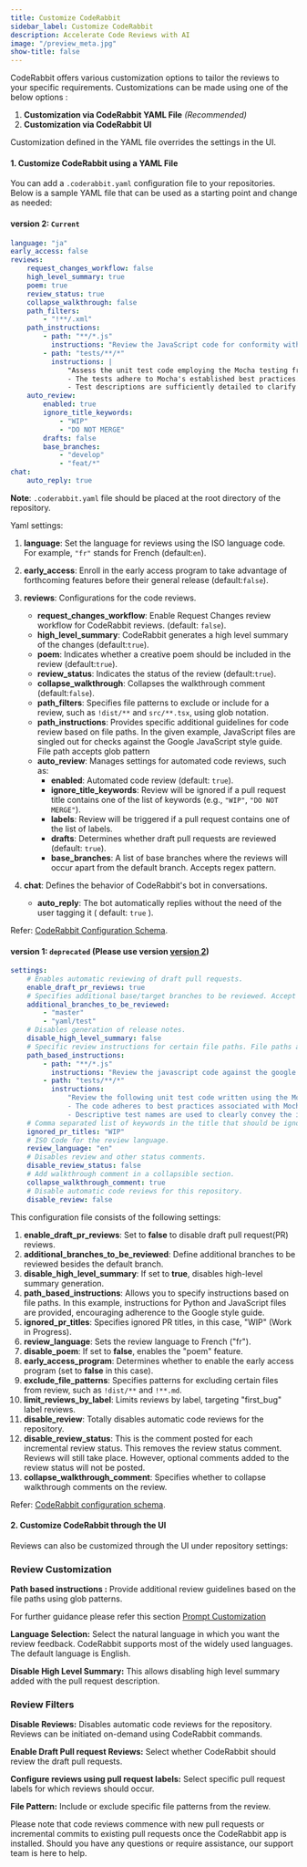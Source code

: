 ```yaml
---
title: Customize CodeRabbit
sidebar_label: Customize CodeRabbit
description: Accelerate Code Reviews with AI
image: "/preview_meta.jpg"
show-title: false
---
```


<head>
 <meta charSet="utf-8" />
  <meta name="title" content="CodeRabbit: AI-powered Code Reviews" />
  <meta name="description" content="Accelerate Code Reviews with AI" />

  <meta property="og:type" content="website" />
  <meta property="og:url" content="https://coderabbit.ai/" />
  <meta property="og:title" content="CodeRabbit: AI-powered Code Reviews" />
  <meta property="og:description" content="Accelerate Code Reviews with AI" />
  <meta property="og:image" content="/preview_meta.jpg" />

  <meta name="twitter:image" content="https://coderabbit.ai/preview_meta.jpg" />
  <meta name="twitter:card" content="summary_large_image" />
  <meta name="twitter:title" content="CodeRabbit: AI-powered Code Reviews" />
  <meta name="twitter:description" content="Accelerate Code Reviews with AI" />
</head>

CodeRabbit offers various customization options to tailor the reviews to your specific requirements. Customizations can be
made using one of the below options :

1. **Customization via CodeRabbit YAML File** _(Recommended)_
2. **Customization via CodeRabbit UI**

Customization defined in the YAML file overrides the settings in the UI.

#### 1. Customize CodeRabbit using a YAML File[](https://coderabbit.ai/docs/get-started/customize-coderabbit)

You can add a `.coderabbit.yaml` configuration file to your repositories.
Below is a sample YAML file that can be used as a starting point and change as needed:

#### version 2: `Current`

```yaml
language: "ja"
early_access: false
reviews:
    request_changes_workflow: false
    high_level_summary: true
    poem: true
    review_status: true
    collapse_walkthrough: false
    path_filters:
        - "!**/.xml"
    path_instructions:
        - path: "**/*.js"
          instructions: "Review the JavaScript code for conformity with the Google JavaScript style guide, highlighting any deviations."
        - path: "tests/**/*"
          instructions: |
              "Assess the unit test code employing the Mocha testing framework. Confirm that:
              - The tests adhere to Mocha's established best practices.
              - Test descriptions are sufficiently detailed to clarify the purpose of each test."
    auto_review:
        enabled: true
        ignore_title_keywords:
            - "WIP"
            - "DO NOT MERGE"
        drafts: false
        base_branches:
            - "develop"
            - "feat/*"
chat:
    auto_reply: true
```

**Note**: `.coderabbit.yaml` file should be placed at the root directory of the repository.

Yaml settings:

1. **language**: Set the language for reviews using the ISO language code. For example, `"fr"` stands for French (default:`en`).

2. **early_access**: Enroll in the early access program to take advantage of forthcoming features before their general release (default:`false`).

3. **reviews**: Configurations for the code reviews.
    - **request_changes_workflow**: Enable Request Changes review workflow for CodeRabbit reviews. (default: `false`).
    - **high_level_summary**: CodeRabbit generates a high level summary of the changes (default:`true`).
    - **poem**: Indicates whether a creative poem should be included in the review (default:`true`).
    - **review_status**: Indicates the status of the review (default:`true`).
    - **collapse_walkthrough**: Collapses the walkthrough comment (default:`false`).
    - **path_filters**: Specifies file patterns to exclude or include for a review, such as `!dist/**` and `src/**.tsx`, using glob notation.
    - **path_instructions**: Provides specific additional guidelines for code review based on file paths. In the given example, JavaScript files are singled out for checks against the Google JavaScript style guide. File path accepts glob pattern
    - **auto_review**: Manages settings for automated code reviews, such as:
        - **enabled**: Automated code review (default: `true`).
        - **ignore_title_keywords**: Review will be ignored if a pull request title contains one of the list of keywords (e.g., `"WIP"`, `"DO NOT MERGE"`).
        - **labels**: Review will be triggered if a pull request contains one of the list of labels.
        - **drafts**: Determines whether draft pull requests are reviewed (default: `true`).
        - **base_branches**: A list of base branches where the reviews will occur apart from the default branch. Accepts regex pattern.
4. **chat**: Defines the behavior of CodeRabbit's bot in conversations.
    - **auto_reply**: The bot automatically replies without the need of the user tagging it ( default: `true` ).

Refer: [CodeRabbit Configuration Schema](https://coderabbit.ai/integrations/coderabbit-overrides.v2.json).

#### version 1: `deprecated` (Please use version [version 2](/guides/customize-coderabbit))

```yaml
settings:
    # Enables automatic reviewing of draft pull requests.
    enable_draft_pr_reviews: true
    # Specifies additional base/target branches to be reviewed. Accept regex pattern.
    additional_branches_to_be_reviewed:
        - "master"
        - "yaml/test"
    # Disables generation of release notes.
    disable_high_level_summary: false
    # Specific review instructions for certain file paths. File paths accept glob pattern
    path_based_instructions:
        - path: "**/*.js"
          instructions: "Review the javascript code against the google javascript style guide and point out any mismatches"
        - path: "tests/**/*"
          instructions:
              "Review the following unit test code written using the Mocha test library. Ensure that:
              - The code adheres to best practices associated with Mocha.
              - Descriptive test names are used to clearly convey the intent of each test."
    # Comma separated list of keywords in the title that should be ignored.
    ignored_pr_titles: "WIP"
    # ISO Code for the review language.
    review_language: "en"
    # Disables review and other status comments.
    disable_review_status: false
    # Add walkthrough comment in a collapsible section.
    collapse_walkthrough_comment: true
    # Disable automatic code reviews for this repository.
    disable_review: false
```

<!-- ![code](./images/ymlrabbit.png) -->

This configuration file consists of the following settings:

1. **enable_draft_pr_reviews**: Set to **false** to disable draft pull request(PR) reviews.
2. **additional_branches_to_be_reviewed**: Define additional branches to be reviewed besides the default branch.
3. **disable_high_level_summary**: If set to **true**, disables high-level summary generation.
4. **path_based_instructions**: Allows you to specify instructions based on file paths. In this example, instructions for Python and JavaScript files are provided, encouraging adherence to the Google style guide.
5. **ignored_pr_titles**: Specifies ignored PR titles, in this case, "WIP" (Work in Progress).
6. **review_language**: Sets the review language to French ("fr").
7. **disable_poem**: If set to **false**, enables the "poem" feature.
8. **early_access_program**: Determines whether to enable the early access program (set to **false** in this case).
9. **exclude_file_patterns**: Specifies patterns for excluding certain files from review, such as `!dist/**` and `!**.md`.
10. **limit_reviews_by_label**: Limits reviews by label, targeting "first_bug" label reviews.
11. **disable_review**: Totally disables automatic code reviews for the repository.
12. **disable_review_status**: This is the comment posted for each incremental review status. This removes the review status comment. Reviews will still take place. However, optional comments added to the review status will not be posted.
13. **collapse_walkthrough_comment**: Specifies whether to collapse walkthrough comments on the review.

Refer: [CodeRabbit configuration schema](https://coderabbit.ai/integrations/coderabbit-overrides.json).

#### 2. Customize CodeRabbit through the UI [](https://coderabbit.ai/docs/get-started#2-customize-coderabbit-through-the-ui-dashboard)

Reviews can also be customized through the UI under repository settings:

### Review Customization[](https://coderabbit.ai/docs/get-started#review-customization)

[](../get-started/images/tailor2.png)

**Path based instructions :** Provide additional review guidelines based on the file paths using glob patterns.

For further guidance please refer this section [Prompt Customization](/guides/prompt-customization)

**Language Selection:** Select the natural language in which you want the review feedback. CodeRabbit supports most of the widely used languages. The default language is English.

**Disable High Level Summary:** This allows disabling high level summary added with the pull request description.

### Review Filters [](https://coderabbit.ai/docs/get-started#review-filters)

[](../get-started/images/tailor3.png)

**Disable Reviews:** Disables automatic code reviews for the repository. Reviews can be initiated on-demand using CodeRabbit commands.

**Enable Draft Pull request Reviews:** Select whether CodeRabbit should review the draft pull requests.

**Configure reviews using pull request labels:** Select specific pull request labels for which reviews should occur.

**File Pattern:** Include or exclude specific file patterns from the review.

Please note that code reviews commence with new pull requests or incremental commits to existing pull requests once the CodeRabbit app is installed. Should you have any questions or require assistance, our support team is here to help.
